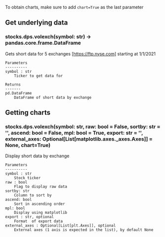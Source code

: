 To obtain charts, make sure to add `chart=True` as the last parameter

## Get underlying data 
### stocks.dps.volexch(symbol: str) -> pandas.core.frame.DataFrame

Gets short data for 5 exchanges [https://ftp.nyse.com] starting at 1/1/2021

    Parameters
    ----------
    symbol : str
        Ticker to get data for

    Returns
    -------
    pd.DataFrame
        DataFrame of short data by exchange

## Getting charts 
### stocks.dps.volexch(symbol: str, raw: bool = False, sortby: str = '', ascend: bool = False, mpl: bool = True, export: str = '', external_axes: Optional[List[matplotlib.axes._axes.Axes]] = None, chart=True)

Display short data by exchange

    Parameters
    ----------
    symbol : str
        Stock ticker
    raw : bool
        Flag to display raw data
    sortby: str
        Column to sort by
    ascend: bool
        Sort in ascending order
    mpl: bool
        Display using matplotlib
    export : str, optional
        Format  of export data
    external_axes : Optional[List[plt.Axes]], optional
        External axes (1 axis is expected in the list), by default None

